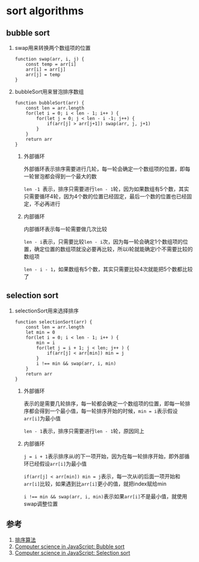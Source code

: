 # sort algorithms
## bubble sort
1. swap用来转换两个数组项的位置

	```
	function swap(arr, i, j) {
		const temp = arr[i]
		arr[i] = arr[j]
		arr[j] = temp
	}
	```

2. bubbleSort用来冒泡排序数组

	```
	function bubbleSort(arr) {
		const len = arr.length
		for(let i = 0; i < len - 1; i++ ) {
			for(let j = 0; j < len - i -1; j++) {
				if(arr[j] > arr[j+1]) swap(arr, j, j+1)
			}
		}
		return arr
	}
	```
	1. 外部循环

		外部循环表示排序需要进行几轮，每一轮会确定一个数组项的位置，即每一轮冒泡都会得到一个最大的数

		`len -1 `表示，排序只需要进行`len - 1`轮，因为如果数组有5个数，其实只需要循环4轮，因为4个数的位置已经固定，最后一个数的位置也已经固定，不必再进行
	2. 内部循环

		内部循环表示每一轮需要做几次比较

		`len - i`表示，只需要比较`len - i`次，因为每一轮会确定1个数组项的位置，确定位置的数组项就没必要再比较，所以i轮就能确定i个不需要比较的数组项

		`len - i - 1`，如果数组有5个数，其实只需要比较4次就能把5个数都比较了

## selection sort
1. selectionSort用来选择排序

	```
	function selectionSort(arr) {
		const len = arr.length
		let min = 0
		for(let i = 0; i < len - 1; i++ ) {
			min = i
			for(let j = i + 1; j < len; j++ ) {
				if(arr[j] < arr[min]) min = j
			}
			i !== min && swap(arr, i, min)
		}
		return arr
	}
	```
	1. 外部循环

		表示的是需要几轮排序，每一轮都会确定一个数组项的位置，即每一轮排序都会得到一个最小值，每一轮排序开始的时候，`min = i`表示假设`arr[i]`为最小值

		`len - 1`表示，排序只需要进行`len - 1`轮，原因同上
	2. 内部循环

		`j = i + 1`表示排序从i的下一项开始，因为在每一轮排序开始，即外部循环已经假设`arr[i]`为最小值

		`if(arr[j] < arr[min]) min = j`表示，每一次从i的后面一项开始和`arr[i]`比较，如果遇到比`arr[i]`更小的值，就把index赋给min

		`i !== min && swap(arr, i, min)`表示如果`arr[i]`不是最小值，就使用swap调整位置

## 参考

1. [排序算法](http://javascript.ruanyifeng.com/library/sorting.html)
2. [Computer science in JavaScript: Bubble sort](https://www.nczonline.net/blog/2009/05/26/computer-science-in-javascript-bubble-sort/)
3. [Computer science in JavaScript: Selection sort](https://www.nczonline.net/blog/2009/09/08/computer-science-in-javascript-selection-sort/)